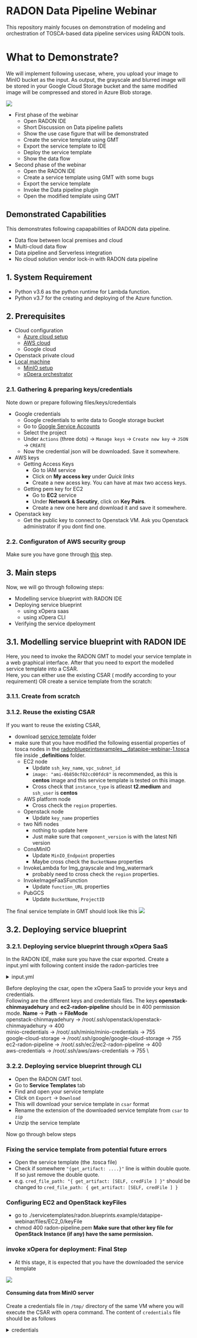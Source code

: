 # RADON Data Pipeline Webinar

This repository mainly focuses on demonstration of modeling and orchestration of TOSCA-based data pipeline services using RADON tools.

# What to Demonstrate?
We will implement following usecase, where, you upload your image to MinIO bucket as the input. As output, the grayscale and blurred image will be stored in your Google Cloud Storage bucket and the same modified image will be compressed and stored in Azure Blob storage.

<img src="img/main-worklow.png">

*  First phase of the webinar
    *  Open RADON IDE
    *  Short Discussion on Data pipeline pallets
    *  Show the use case figure that will be demonstrated
    *  Create the service template using GMT
    *  Export the service template to IDE
    *  Deploy the service template
    *  Show the data flow
*  Second phase of the webinar
    *  Open the RADON IDE 
    *  Create a service template using GMT with some bugs
    *  Export the service template
    *  Invoke the Data pipeline plugin
    *  Open the modified template using GMT

## Demonstrated Capabilities
This demonstrates following capapabilities of RADON data pipeline.
* Data flow between local premises and cloud 
* Multi-cloud data flow
* Data pipeline and Serverless integration
* No cloud solution vendor lock-in with RADON data pipeline

## 1. System Requirement
* Python v3.6 as the python runtime for Lambda function.
* Python v3.7 for the creating and deploying of the Azure function.


## 2. Prerequisites 
* Cloud configuration 
    * [Azure cloud setup](cloud-configuration/azure)
    * [AWS cloud](cloud-configuration/aws)
    * Google cloud 
* Openstack private cloud
* [Local machine](local-sy-configuration/localMachine.md)
    * [MinIO setup](local-sy-configuration/minio/minio.md)
    * [xOpera orchestrator](local-sy-configuration/xopera/xopera.md)

<!-- ## Pre-modelling configurations -->
### 2.1. Gathering & preparing keys/credentials
Note down or prepare following files/keys/credentials
* Google credentials
    * Google credentials to write data to Google storage bucket
    * Go to [Google Service Accounts](https://console.cloud.google.com/iam-admin/serviceaccounts)
    * Select the project
    * Under `Actions` (three dots) -> `Manage keys` -> `Create new key` -> `JSON` -> `CREATE`
    * Now the credential json will be downloaded. Save it somewhere.
* AWS keys 
    * Getting Access Keys
        * Go to IAM service
        * Click on **My access key** under _Quick links_
        * Create a new acess key. You can have at max two access keys.
    * Getting pem key for EC2
        * Go to **EC2** service
        * Under **Network & Secutiry**, click on **Key Pairs**.
        * Create a new one here and download it and save it somewhere.
* Openstack key
    * Get the public key to connect to Openstack VM. Ask you Openstack administrator if you dont find one.


### 2.2. Configuraton of AWS security group 
Make sure you have gone through [this](cloud-configuration/aws/readme.md#configuraton-of-aws-security-group) step.

## 3. Main steps
Now, we will go through following steps:
* Modelling service blueprint with RADON IDE
* Deploying service blueprint
    * using xOpera saas
    * using xOpera CLI 
* Verifying the service dpeloyment

## 3.1. **Modelling** service blueprint with RADON IDE
Here, you need to invoke the RADON GMT to model your service template in a web graphical interface. After that you need to export the modelled service template into a CSAR.   
Here, you can either use the existing CSAR ( modify according to your requirement) OR create a service template from the scratch:
### 3.1.1. Create from scratch
### 3.1.2. Reuse the existing CSAR
If you want to reuse the existing CSAR, 
* download [service template](ServiceTemplate) folder 
* make sure that you have modified the following essential properties of tosca nodes in the [radonblueprintsexamples__datapipe-webinar-1.tosca](ServiceTemplate/_definitions/radonblueprintsexamples__datapipe-webinar-1.tosca) file inside ___definitions__ folder.
    * EC2 node
        * Update `ssh_key_name`, `vpc_subnet_id`
        * `image: "ami-0b850cf02cc00fdc8"` is recommended, as this is __centos__ image and this service template is tested on this image.
        * Cross check that `instance_type` is atleast __t2.medium__ and `ssh_user` is __centos__
    * AWS platform node
        * Cross check the `region` properties.
    * Openstack node
        * Update `key_name` properties
    * two Nifi nodes 
        * nothing to update here
        * Just make sure that `component_version` is with the latest Nifi version
    * ConsMinIO
        * Update `MinIO_Endpoint` properties
        * Maybe cross check the `BucketName` properties
    * InvokeLambda for Img_grayscale and Img_watermark 
        * probably need to cross check the `region` properties.
    * InvokeImageFaaSFunction
        * Update `function_URL` properties
    * PubGCS
        * Update `BucketName`, `ProjectID` 

The final service template in GMT should look like this
<img src="img/serviceTemplateCSAR.png">

## 3.2. Deploying service blueprint
### 3.2.1. **Deploying** service blueprint through xOpera SaaS
In the RADON IDE, make sure you have the csar exported.
Create a input.yml with following content inside the radon-particles tree
<details>
    <summary>input.yml</summary>

```
{}
```
</details>

Before deploying the csar, open the xOpera SaaS to provide your keys and credentials.        
Following are the different keys and credentials files. The keys **openstack-chinmayadehury** and  **ec2-radon-pipeline** should be in 400 permission mode. 
**Name** -> **Path** -> **FileMode**   
openstack-chinmayadehury  ->  /root/.ssh/openstack/openstack-chinmayadehury  -> 400 \
minio-credentials ->  /root/.ssh/minio/minio-credentials  -> 755 \
google-cloud-storage  -> /root/.ssh/google/google-cloud-storage  -> 755 \
ec2-radon-pipeline -> /root/.ssh/ec2/ec2-radon-pipeline -> 400 \
aws-credentials -> /root/.ssh/aws/aws-credentials -> 755 \


### 3.2.2. **Deploying** service blueprint through CLI
* Open the RADON GMT tool.
* Go to **Service Templates** tab
* Find and open your service template
* Click on `Export` -> `Download`
* This will download your service template in `csar` format
* Rename the extension of the downloaded service template from `csar` to `zip`
* Unzip the service template

Now go through below steps


### Fixing the service template from potential future errors
* Open the service template (the .tosca file)
* Check if somewhere `"{get_artifact: ....}"` line is within double quote. If so just remove the double quote. 
* e.g. `cred_file_path: "{ get_artifact: [SELF, credFile ] }"` should be changed to `cred_file_path: { get_artifact: [SELF, credFile ] }`

### Configuring EC2 and OpenStack keyFiles
* go to ./servicetemplates/radon.blueprints.example/datapipe-webinar/files/EC2_0/keyFile
* chmod 400 radon-pipeline.pem
__Make sure that other key file for OpenStack Instance (if any) have the same permission.__


### invoke xOpera for deployment: Final Step
* At this stage, it is expected that you have the downloaded the service template

<img src="img/finalDeployComndOutput.PNG">

#### Consuming data from MinIO server
Create a credentials file in `/tmp/` directory of the same VM where you will execute the CSAR with opera command.
The content of `credentials` file should be as follows
<details>
      <summary>credentials</summary>

```
[default]
accessKey= MinIO username or the access key
secretKey= your MinIO password or the secret key
```
</details>





